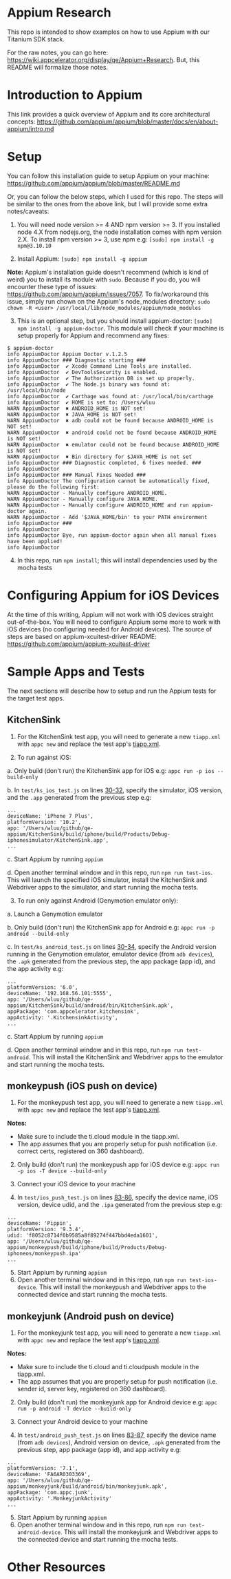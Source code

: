 # Appium Research

This repo is intended to show examples on how to use Appium with our Titanium SDK stack.

For the raw notes, you can go here: https://wiki.appcelerator.org/display/qe/Appium+Research. But, this README will formalize those notes.

# Introduction to Appium

This link provides a quick overview of Appium and its core architectural concepts: https://github.com/appium/appium/blob/master/docs/en/about-appium/intro.md

# Setup

You can follow this installation guide to setup Appium on your machine: https://github.com/appium/appium/blob/master/README.md

Or, you can follow the below steps, which I used for this repo. The steps will be similar to the ones from the above link, but I will provide some extra notes/caveats:

1. You will need node version >= 4 AND npm version >= 3. If you installed node 4.X from nodejs.org, the node installation comes with npm version 2.X. To install npm version >= 3, use npm e.g: `[sudo] npm install -g npm@3.10.10`

2. Install Appium: `[sudo] npm install -g appium`

 **Note:** Appium's installation guide doesn't recommend (which is kind of weird) you to install its module with `sudo`. Because if you do, you will encounter these type of issues: https://github.com/appium/appium/issues/7057. To fix/workaround this issue, simply run chown on the Appium's node_modules directory: `sudo chown -R <user> /usr/local/lib/node_modules/appium/node_modules`

3. This is an optional step, but you should install appium-doctor: `[sudo] npm install -g appium-doctor`. This module will check if your machine is setup properly for Appium and recommend any fixes:

 ```
 $ appium-doctor
 info AppiumDoctor Appium Doctor v.1.2.5
 info AppiumDoctor ### Diagnostic starting ###
 info AppiumDoctor  ✔ Xcode Command Line Tools are installed.
 info AppiumDoctor  ✔ DevToolsSecurity is enabled.
 info AppiumDoctor  ✔ The Authorization DB is set up properly.
 info AppiumDoctor  ✔ The Node.js binary was found at: /usr/local/bin/node
 info AppiumDoctor  ✔ Carthage was found at: /usr/local/bin/carthage
 info AppiumDoctor  ✔ HOME is set to: /Users/wluu
 WARN AppiumDoctor  ✖ ANDROID_HOME is NOT set!
 WARN AppiumDoctor  ✖ JAVA_HOME is NOT set!
 WARN AppiumDoctor  ✖ adb could not be found because ANDROID_HOME is NOT set!
 WARN AppiumDoctor  ✖ android could not be found because ANDROID_HOME is NOT set!
 WARN AppiumDoctor  ✖ emulator could not be found because ANDROID_HOME is NOT set!
 WARN AppiumDoctor  ✖ Bin directory for $JAVA_HOME is not set
 info AppiumDoctor ### Diagnostic completed, 6 fixes needed. ###
 info AppiumDoctor
 info AppiumDoctor ### Manual Fixes Needed ###
 info AppiumDoctor The configuration cannot be automatically fixed, please do the following first:
 WARN AppiumDoctor - Manually configure ANDROID_HOME.
 WARN AppiumDoctor - Manually configure JAVA_HOME.
 WARN AppiumDoctor - Manually configure ANDROID_HOME and run appium-doctor again.
 WARN AppiumDoctor - Add '$JAVA_HOME/bin' to your PATH environment
 info AppiumDoctor ###
 info AppiumDoctor
 info AppiumDoctor Bye, run appium-doctor again when all manual fixes have been applied!
 info AppiumDoctor
 ```

4. In this repo, run `npm install`; this will install dependencies used by the mocha tests

# Configuring Appium for iOS Devices

At the time of this writing, Appium will not work with iOS devices straight out-of-the-box. You will need to configure Appium some more to work with iOS devices (no configuring needed for Android devices). The source of steps are based on appium-xcuitest-driver README: https://github.com/appium/appium-xcuitest-driver

# Sample Apps and Tests

The next sections will describe how to setup and run the Appium tests for the target test apps.

## KitchenSink

1. For the KitchenSink test app, you will need to generate a new `tiapp.xml` with `appc new` and replace the test app's [tiapp.xml](./KitchenSink/tiapp.xml).

2. To run against iOS:

  a. Only build (don't run) the KitchenSink app for iOS e.g: `appc run -p ios --build-only`

  b. In `test/ks_ios_test.js` on lines [30-32](./test/ks_ios_test.js#L30-L32), specify the simulator, iOS version, and the `.app` generated from the previous step e.g:
  ```
  ...
  deviceName: 'iPhone 7 Plus',
  platformVersion: '10.2',
  app: '/Users/wluu/github/qe-appium/KitchenSink/build/iphone/build/Products/Debug-iphonesimulator/KitchenSink.app',
  ...
  ```
  c. Start Appium by running `appium`

  d. Open another terminal window and in this repo, run `npm run test-ios`. This will launch the specified iOS simulator, install the KitchenSink and Webdriver apps to the simulator, and start running the mocha tests.

3. To run only against Android (Genymotion emulator only):

  a. Launch a Genymotion emulator

  b. Only build (don't run) the KitchenSink app for Android e.g: `appc run -p android --build-only`

  c. In `test/ks_android_test.js` on lines [30-34](./test/ks_ios_test.js#L30-L34), specify the Android version running in the Genymotion emulator, emulator device (from `adb devices`), the `.apk` generated from the previous step, the app package (app id), and the app activity e.g:
  ```
  ...
  platformVersion: '6.0',
  deviceName: '192.168.56.101:5555',
  app: '/Users/wluu/github/qe-appium/KitchenSink/build/android/bin/KitchenSink.apk',
  appPackage: 'com.appcelerator.kitchensink',
  appActivity: '.KitchensinkActivity',
  ...
  ```
  c. Start Appium by running `appium`
  
  d. Open another terminal window and in this repo, run `npm run test-android`. This will install the KitchenSink and Webdriver apps to the emulator and start running the mocha tests.

## monkeypush (iOS push on device)

1. For the monkeypush test app, you will need to generate a new `tiapp.xml` with `appc new` and replace the test app's [tiapp.xml](./monkeypush/tiapp.xml).

  **Notes:**
  - Make sure to include the ti.cloud module in the tiapp.xml.
  - The app assumes that you are properly setup for push notification (i.e. correct certs, registered on 360 dashboard).

2. Only build (don't run) the monkeypush app for iOS device e.g: `appc run -p ios -T device --build-only`

3. Connect your iOS device to your machine

4. In `test/ios_push_test.js` on lines [83-86](./test/ios_push_test.js#L83-L86), specify the device name, iOS version, device udid, and the `.ipa` generated from the previous step e.g:
```
...
deviceName: 'Pippin',
platformVersion: '9.3.4',
udid: 'f8052c8714f0b9585a8f89274f447bbd4eda1601',
app: '/Users/wluu/github/qe-appium/monkeypush/build/iphone/build/Products/Debug-iphoneos/monkeypush.ipa'
...
```
5. Start Appium by running `appium`
6. Open another terminal window and in this repo, run `npm run test-ios-device`. This will install the monkeypush and Webdriver apps to the connected device and start running the mocha tests.

## monkeyjunk (Android push on device)

1. For the monkeyjunk test app, you will need to generate a new `tiapp.xml` with `appc new` and replace the test app's [tiapp.xml](./monkeyjunk/tiapp.xml).

  **Notes:**
  - Make sure to include the ti.cloud and ti.cloudpush module in the tiapp.xml.
  - The app assumes that you are properly setup for push notification (i.e. sender id, server key, registered on 360 dashboard).

2. Only build (don't run) the monkeyjunk app for Android device e.g: `appc run -p android -T device --build-only`

3. Connect your Android device to your machine

4. In `test/android_push_test.js` on lines [83-87](./test/android_push_test.js#L83-L87), specify the device name (from `adb devices`), Android version on device, `.apk` generated from the previous step, app package (app id), and app activity e.g:
```
...
platformVersion: '7.1',
deviceName: 'FA6AR0303369',
app: '/Users/wluu/github/qe-appium/monkeyjunk/build/android/bin/monkeyjunk.apk',
appPackage: 'com.appc.junk',
appActivity: '.MonkeyjunkActivity'
...
```
5. Start Appium by running `appium`
6. Open another terminal window and in this repo, run `npm run test-android-device`. This will install the monkeyjunk and Webdriver apps to the connected device and start running the mocha tests.

# Other Resources

